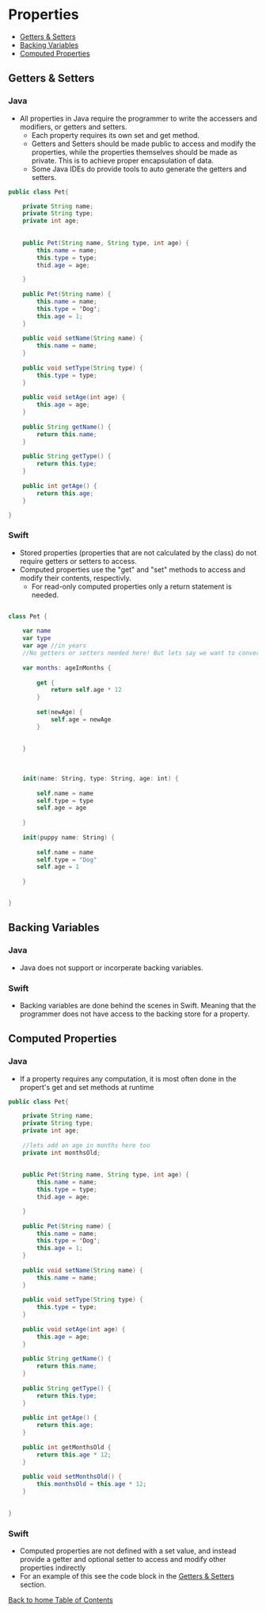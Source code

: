 # Properties

* [Getters & Setters](#getters--setters)
* [Backing Variables](#backing-variables)
* [Computed Properties](#computed-properties)

## Getters & Setters

### Java

* All properties in Java require the programmer to write the accessers and modifiers, or getters and setters.
    * Each property requires its own set and get method. 
    * Getters and Setters should be made public to access and modify the properties, while the properties themselves should be made as private. This is to achieve proper encapsulation of data.
    * Some Java IDEs do provide tools to auto generate the getters and setters.

```java
public class Pet{

    private String name;
    private String type;
    private int age;
    
    
    public Pet(String name, String type, int age) {
        this.name = name;
        this.type = type;
        thid.age = age;

    }
    
    public Pet(String name) {
        this.name = name;
        this.type = 'Dog';
        this.age = 1;
    }
    
    public void setName(String name) {
        this.name = name;
    }
    
    public void setType(String type) {
        this.type = type;
    }
    
    public void setAge(int age) {
        this.age = age;
    }
    
    public String getName() {
        return this.name;
    }
    
    public String getType() {
        return this.type;
    }
    
    public int getAge() {
        return this.age;
    }

}
```



### Swift

* Stored properties (properties that are not calculated by the class) do not require getters or setters to access.
* Computed properties use the "get" and "set" methods to access and modify their contents, respectivly. 
    * For read-only computed properties only a return statement is needed.


```swift

class Pet {
    
    var name
    var type
    var age //in years
    //No getters or setters needed here! But lets say we want to convert the age of the pet from years to months
    
    var months: ageInMonths {
            
        get {
            return self.age * 12
        }
    
        set(newAge) {
            self.age = newAge
        }
    
    
    }
    
    
    
    init(name: String, type: String, age: int) {
    
        self.name = name
        self.type = type
        self.age = age
    
    }
    
    init(puppy name: String) {
    
        self.name = name
        self.type = "Dog"
        self.age = 1
    
    }


}

```




## Backing Variables

### Java

* Java does not support or incorperate backing variables.

### Swift
    
* Backing variables are done behind the scenes in Swift. Meaning that the programmer does not have access to the backing store for a property.  
    


## Computed Properties

### Java

* If a property requires any computation, it is most often done in the propert's get and set methods at runtime

```java
public class Pet{

    private String name;
    private String type;
    private int age;
    
    //lets add an age in months here too
    private int monthsOld;
    
    
    public Pet(String name, String type, int age) {
        this.name = name;
        this.type = type;
        thid.age = age;

    }
    
    public Pet(String name) {
        this.name = name;
        this.type = 'Dog';
        this.age = 1;
    }
    
    public void setName(String name) {
        this.name = name;
    }
    
    public void setType(String type) {
        this.type = type;
    }
    
    public void setAge(int age) {
        this.age = age;
    }
    
    public String getName() {
        return this.name;
    }
    
    public String getType() {
        return this.type;
    }
    
    public int getAge() {
        return this.age;
    }
    
    public int getMonthsOld {
        return this.age * 12;
    }
    
    public void setMonthsOld() {
        this.monthsOld = this.age * 12;
    }
    

}
```

### Swift

* Computed properties are not defined with a set value, and instead provide a getter and optional setter to access and modify other properties indirectly 
* For an example of this see the code block in the [Getters & Setters](#getters--setters) section.







[Back to home Table of Contents](README.md)